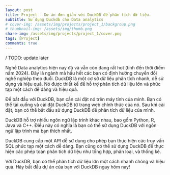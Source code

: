 ```yaml
---
layout: post
title: Project - Dự án đơn giản với DuckDB để phân tích dữ liệu.
subtitle: Sử dụng Duckdb cho Data analytics
# cover-img: /assets/img/projects/project_1/backgroup.png
# thumbnail-img: /assets/img/thumb.png
share-img: /assets/img/projects/project_1/cover.png
tags: [Project]
comments: true
---
```


/ TODO: update later

Nghề Data analytics hiện nay đã và vẫn còn đang rất hot (tính đến thời điểm năm 2024). Đây là ngành mà hầu hết các bạn có định hướng chuyển đổi nghề nghiệp theo đuổi.
DuckDB là một cơ sở dữ liệu phân tích nhanh, dễ sử dụng và hiệu quả. Nó được thiết kế để hỗ trợ phân tích dữ liệu lớn và phức tạp một cách dễ dàng và hiệu quả.

Để bắt đầu với DuckDB, bạn cần cài đặt nó trên máy tính của mình. Bạn có thể tải xuống và cài đặt DuckDB từ trang web chính thức của nó. Sau khi cài đặt, bạn có thể bắt đầu sử dụng DuckDB để phân tích dữ liệu của mình.

DuckDB hỗ trợ nhiều ngôn ngữ lập trình khác nhau, bao gồm Python, R, Java và C++. Điều này có nghĩa là bạn có thể sử dụng DuckDB với ngôn ngữ lập trình mà bạn thích nhất.

DuckDB cung cấp một API dễ sử dụng cho phép bạn thực hiện các truy vấn SQL phức tạp một cách dễ dàng. Bạn cũng có thể sử dụng DuckDB để thực hiện các phép toán phân tích dữ liệu như tổng hợp, phân loại, và thống kê.

Với DuckDB, bạn có thể phân tích dữ liệu lớn một cách nhanh chóng và hiệu quả. Hãy bắt đầu dự án của bạn với DuckDB ngay hôm nay!
